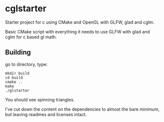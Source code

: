 # cglstarter
Starter project for c using CMake and OpenGL  with GLFW, glad and cglm. 

Basic CMake script with everything it needs to use GLFW with glad and cglm for c based gl math.

## Building

go to directory, type:

```
mkdir build
cd build
cmake ..
make
./glstarter
```

You should see spinning triangles.

I've cut down the content on the dependencies to almost the bare minimum, but leaving readmes and licenses intact.
